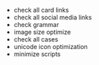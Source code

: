 - check all card links
- check all social media links
- check grammar
- image size optimize
- check all cases
- unicode icon optimization
- minimize scripts